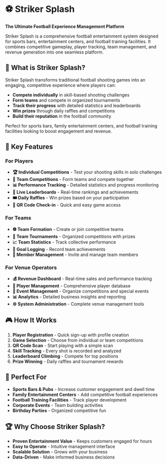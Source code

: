 # ⚽ Striker Splash

**The Ultimate Football Experience Management Platform**

Striker Splash is a comprehensive football entertainment system designed for sports bars, entertainment centers, and football training facilities. It combines competitive gameplay, player tracking, team management, and revenue generation into one seamless platform.

## 🎯 What is Striker Splash?

Striker Splash transforms traditional football shooting games into an engaging, competitive experience where players can:

- **Compete individually** in skill-based shooting challenges
- **Form teams** and compete in organized tournaments
- **Track their progress** with detailed statistics and leaderboards
- **Win prizes** through daily raffles and competitions
- **Build their reputation** in the football community

Perfect for sports bars, family entertainment centers, and football training facilities looking to boost engagement and revenue.

## 🚀 Key Features

### For Players

- **🏆 Individual Competitions** - Test your shooting skills in solo challenges
- **👥 Team Competitions** - Form teams and compete together
- **📊 Performance Tracking** - Detailed statistics and progress monitoring
- **🎯 Live Leaderboards** - Real-time rankings and achievements
- **🎟️ Daily Raffles** - Win prizes based on your participation
- **📱 QR Code Check-in** - Quick and easy game access

### For Teams

- **⚽ Team Formation** - Create or join competitive teams
- **🏅 Team Tournaments** - Organized competitions with prizes
- **📈 Team Statistics** - Track collective performance
- **💪 Goal Logging** - Record team achievements
- **🤝 Member Management** - Invite and manage team members

### For Venue Operators

- **💰 Revenue Dashboard** - Real-time sales and performance tracking
- **👥 Player Management** - Comprehensive player database
- **🎪 Event Management** - Organize competitions and special events
- **📊 Analytics** - Detailed business insights and reporting
- **⚙️ System Administration** - Complete venue management tools

## 🎮 How It Works

1. **Player Registration** - Quick sign-up with profile creation
2. **Game Selection** - Choose from individual or team competitions
3. **QR Code Scan** - Start playing with a simple scan
4. **Skill Tracking** - Every shot is recorded and analyzed
5. **Leaderboard Climbing** - Compete for top positions
6. **Prize Winning** - Daily raffles and tournament rewards

## 🏢 Perfect For

- **Sports Bars & Pubs** - Increase customer engagement and dwell time
- **Family Entertainment Centers** - Add competitive football experiences
- **Football Training Facilities** - Track player development
- **Corporate Events** - Team building activities
- **Birthday Parties** - Organized competitive fun

## 🏆 Why Choose Striker Splash?

- **Proven Entertainment Value** - Keeps customers engaged for hours
- **Easy to Operate** - Intuitive management interface
- **Scalable Solution** - Grows with your business
- **Data-Driven** - Make informed business decisions
